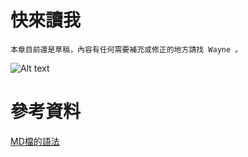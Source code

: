 快來讀我
=======
    
    本章目前還是草稿，內容有任何需要補充或修正的地方請找 Wayne 。
    
![Alt text](https://fbcdn-sphotos-e-a.akamaihd.net/hphotos-ak-prn1/t1.0-9/1001968_884251171601050_3941224734896834644_n.jpg "鳩咪")








參考資料
========

[MD檔的語法](https://github.com/emn178/markdown)
